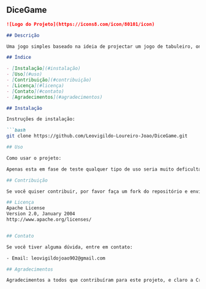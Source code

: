 ## DiceGame

```markdown
![Logo do Projeto](https://icons8.com/icon/80101/icon)

## Descrição

Uma jogo simples baseado na ideia de projectar um jogo de tabuleiro, onde n jogodores podem jogar, o jogo possui armadilhas e certas recompensas dependendo onde o dado parar

## Índice

- [Instalação](#instalação)
- [Uso](#uso)
- [Contribuição](#contribuição)
- [Licença](#licença)
- [Contato](#contato)
- [Agradecimentos](#agradecimentos)

## Instalação

Instruções de instalação:

```bash
git clone https://github.com/Leovigildo-Loureiro-Joao/DiceGame.git  

## Uso

Como usar o projeto:

Apenas esta em fase de teste qualquer tipo de uso seria muito deficultador por isso criar-se um setup do mesmo na proxima actualizacao

## Contribuição

Se você quiser contribuir, por favor faça um fork do repositório e envie um pull request.

## Licença
Apache License
Version 2.0, January 2004
http://www.apache.org/licenses/


## Contato

Se você tiver alguma dúvida, entre em contato:

- Email: leovigildojoao902@gmail.com

## Agradecimentos

Agradecimentos a todos que contribuíram para este projeto, e claro a CristecPro .
